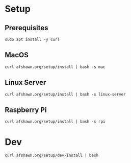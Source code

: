 # Setup


## Prerequisites
```sudo apt install -y curl```

## MacOS
```curl afshawn.org/setup/install | bash -s mac```

## Linux Server
```curl afshawn.org/setup/install | bash -s linux-server```

## Raspberry Pi
```curl afshawn.org/setup/install | bash -s rpi```

# Dev
```curl afshawn.org/setup/dev-install | bash```
